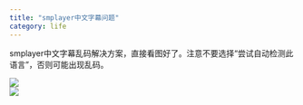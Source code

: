 ```yaml
---
title: "smplayer中文字幕问题"
category: life
---
```


<p>smplayer中文字幕乱码解决方案，直接看图好了。注意不要选择“尝试自动检测此语言”，否则可能出现乱码。</p>
<a target="_blank" href="http://hiphotos.baidu.com/maxint/pic/item/3d3399894c4a6f970e24445b.jpg">
<div forimg="1"><img border="0" class="blogimg" small="0" src="http://hiphotos.baidu.com/maxint/pic/item/e1790b507937a6781138c225.jpg"></div>
<div forimg="1"><img border="0" class="blogimg" small="0" src="http://hiphotos.baidu.com/maxint/pic/item/0fc165941adc1d3ad31b7026.jpg"></div>
<br>
</a>